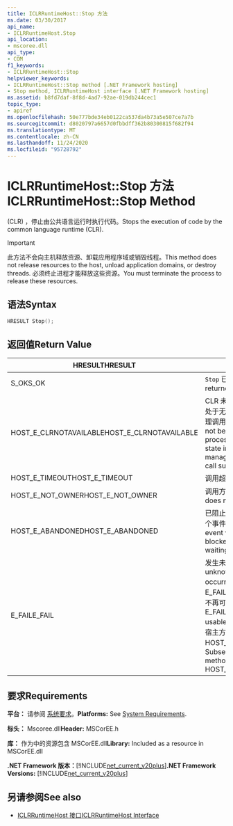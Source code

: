 ```yaml
---
title: ICLRRuntimeHost::Stop 方法
ms.date: 03/30/2017
api_name:
- ICLRRuntimeHost.Stop
api_location:
- mscoree.dll
api_type:
- COM
f1_keywords:
- ICLRRuntimeHost::Stop
helpviewer_keywords:
- ICLRRuntimeHost::Stop method [.NET Framework hosting]
- Stop method, ICLRRuntimeHost interface [.NET Framework hosting]
ms.assetid: b8fd7daf-8f8d-4ad7-92ae-019db244cec1
topic_type:
- apiref
ms.openlocfilehash: 50e777bde34eb0122ca537da4b73a5e507ce7a7b
ms.sourcegitcommit: d8020797a6657d0fbbdff362b80300815f682f94
ms.translationtype: MT
ms.contentlocale: zh-CN
ms.lasthandoff: 11/24/2020
ms.locfileid: "95728792"
---
```

# <a name="iclrruntimehoststop-method"></a><span data-ttu-id="483f3-102">ICLRRuntimeHost::Stop 方法</span><span class="sxs-lookup"><span data-stu-id="483f3-102">ICLRRuntimeHost::Stop Method</span></span>

<span data-ttu-id="483f3-103"> (CLR) ，停止由公共语言运行时执行代码。</span><span class="sxs-lookup"><span data-stu-id="483f3-103">Stops the execution of code by the common language runtime (CLR).</span></span>  
  
> [!IMPORTANT]
> <span data-ttu-id="483f3-104">此方法不会向主机释放资源、卸载应用程序域或销毁线程。</span><span class="sxs-lookup"><span data-stu-id="483f3-104">This method does not release resources to the host, unload application domains, or destroy threads.</span></span> <span data-ttu-id="483f3-105">必须终止进程才能释放这些资源。</span><span class="sxs-lookup"><span data-stu-id="483f3-105">You must terminate the process to release these resources.</span></span>  
  
## <a name="syntax"></a><span data-ttu-id="483f3-106">语法</span><span class="sxs-lookup"><span data-stu-id="483f3-106">Syntax</span></span>  
  
```cpp  
HRESULT Stop();  
```  
  
## <a name="return-value"></a><span data-ttu-id="483f3-107">返回值</span><span class="sxs-lookup"><span data-stu-id="483f3-107">Return Value</span></span>  
  
|<span data-ttu-id="483f3-108">HRESULT</span><span class="sxs-lookup"><span data-stu-id="483f3-108">HRESULT</span></span>|<span data-ttu-id="483f3-109">说明</span><span class="sxs-lookup"><span data-stu-id="483f3-109">Description</span></span>|  
|-------------|-----------------|  
|<span data-ttu-id="483f3-110">S_OK</span><span class="sxs-lookup"><span data-stu-id="483f3-110">S_OK</span></span>|<span data-ttu-id="483f3-111">`Stop` 已成功返回。</span><span class="sxs-lookup"><span data-stu-id="483f3-111">`Stop` returned successfully.</span></span>|  
|<span data-ttu-id="483f3-112">HOST_E_CLRNOTAVAILABLE</span><span class="sxs-lookup"><span data-stu-id="483f3-112">HOST_E_CLRNOTAVAILABLE</span></span>|<span data-ttu-id="483f3-113">CLR 未加载到进程中，或 CLR 处于无法运行托管代码或成功处理调用的状态。</span><span class="sxs-lookup"><span data-stu-id="483f3-113">The CLR has not been loaded into a process, or the CLR is in a state in which it cannot run managed code or process the call successfully.</span></span>|  
|<span data-ttu-id="483f3-114">HOST_E_TIMEOUT</span><span class="sxs-lookup"><span data-stu-id="483f3-114">HOST_E_TIMEOUT</span></span>|<span data-ttu-id="483f3-115">调用超时。</span><span class="sxs-lookup"><span data-stu-id="483f3-115">The call timed out.</span></span>|  
|<span data-ttu-id="483f3-116">HOST_E_NOT_OWNER</span><span class="sxs-lookup"><span data-stu-id="483f3-116">HOST_E_NOT_OWNER</span></span>|<span data-ttu-id="483f3-117">调用方不拥有该锁。</span><span class="sxs-lookup"><span data-stu-id="483f3-117">The caller does not own the lock.</span></span>|  
|<span data-ttu-id="483f3-118">HOST_E_ABANDONED</span><span class="sxs-lookup"><span data-stu-id="483f3-118">HOST_E_ABANDONED</span></span>|<span data-ttu-id="483f3-119">已阻止的线程或纤程正在等待某个事件时，该事件被取消。</span><span class="sxs-lookup"><span data-stu-id="483f3-119">An event was canceled while a blocked thread or fiber was waiting on it.</span></span>|  
|<span data-ttu-id="483f3-120">E_FAIL</span><span class="sxs-lookup"><span data-stu-id="483f3-120">E_FAIL</span></span>|<span data-ttu-id="483f3-121">发生未知的灾难性故障。</span><span class="sxs-lookup"><span data-stu-id="483f3-121">An unknown catastrophic failure occurred.</span></span> <span data-ttu-id="483f3-122">如果方法返回 E_FAIL，则 CLR 在该进程内将不再可用。</span><span class="sxs-lookup"><span data-stu-id="483f3-122">If a method returns E_FAIL, the CLR is no longer usable within the process.</span></span> <span data-ttu-id="483f3-123">对宿主方法的后续调用会返回 HOST_E_CLRNOTAVAILABLE。</span><span class="sxs-lookup"><span data-stu-id="483f3-123">Subsequent calls to hosting methods return HOST_E_CLRNOTAVAILABLE.</span></span>|  
  
## <a name="requirements"></a><span data-ttu-id="483f3-124">要求</span><span class="sxs-lookup"><span data-stu-id="483f3-124">Requirements</span></span>  

 <span data-ttu-id="483f3-125">**平台：** 请参阅 [系统要求](../../get-started/system-requirements.md)。</span><span class="sxs-lookup"><span data-stu-id="483f3-125">**Platforms:** See [System Requirements](../../get-started/system-requirements.md).</span></span>  
  
 <span data-ttu-id="483f3-126">**标头：** Mscoree.dll</span><span class="sxs-lookup"><span data-stu-id="483f3-126">**Header:** MSCorEE.h</span></span>  
  
 <span data-ttu-id="483f3-127">**库：** 作为中的资源包含 MSCorEE.dll</span><span class="sxs-lookup"><span data-stu-id="483f3-127">**Library:** Included as a resource in MSCorEE.dll</span></span>  
  
 <span data-ttu-id="483f3-128">**.NET Framework 版本：**[!INCLUDE[net_current_v20plus](../../../../includes/net-current-v20plus-md.md)]</span><span class="sxs-lookup"><span data-stu-id="483f3-128">**.NET Framework Versions:** [!INCLUDE[net_current_v20plus](../../../../includes/net-current-v20plus-md.md)]</span></span>  
  
## <a name="see-also"></a><span data-ttu-id="483f3-129">另请参阅</span><span class="sxs-lookup"><span data-stu-id="483f3-129">See also</span></span>

- [<span data-ttu-id="483f3-130">ICLRRuntimeHost 接口</span><span class="sxs-lookup"><span data-stu-id="483f3-130">ICLRRuntimeHost Interface</span></span>](iclrruntimehost-interface.md)
